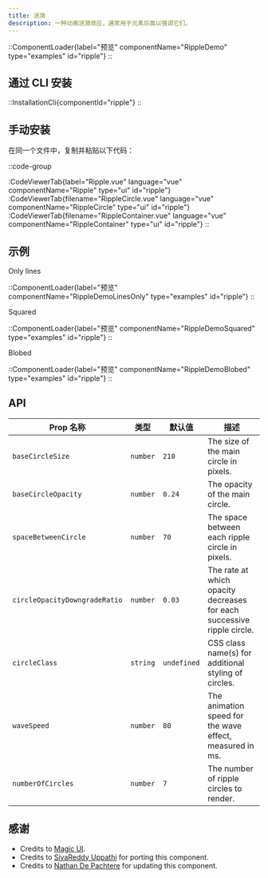 ```yaml
---
title: 涟漪
description: 一种动画涟漪效应，通常用于元素后面以强调它们。
---
```


::ComponentLoader{label="预览" componentName="RippleDemo" type="examples" id="ripple"}
::

## 通过 CLI 安装

::InstallationCli{componentId="ripple"}
::

## 手动安装

在同一个文件中，复制并粘贴以下代码：

::code-group

:CodeViewerTab{label="Ripple.vue" language="vue" componentName="Ripple" type="ui" id="ripple"}
:CodeViewerTab{filename="RippleCircle.vue" language="vue" componentName="RippleCircle" type="ui" id="ripple"}
:CodeViewerTab{filename="RippleContainer.vue" language="vue" componentName="RippleContainer" type="ui" id="ripple"}
::

## 示例

Only lines

::ComponentLoader{label="预览" componentName="RippleDemoLinesOnly" type="examples" id="ripple"}
::

Squared

::ComponentLoader{label="预览" componentName="RippleDemoSquared" type="examples" id="ripple"}
::

Blobed

::ComponentLoader{label="预览" componentName="RippleDemoBlobed" type="examples" id="ripple"}
::

## API

| Prop 名称                     | 类型     | 默认值      | 描述                                                                   |
| ----------------------------- | -------- | ----------- | ---------------------------------------------------------------------- |
| `baseCircleSize`              | `number` | `210`       | The size of the main circle in pixels.                                 |
| `baseCircleOpacity`           | `number` | `0.24`      | The opacity of the main circle.                                        |
| `spaceBetweenCircle`          | `number` | `70`        | The space between each ripple circle in pixels.                        |
| `circleOpacityDowngradeRatio` | `number` | `0.03`      | The rate at which opacity decreases for each successive ripple circle. |
| `circleClass`                 | `string` | `undefined` | CSS class name(s) for additional styling of circles.                   |
| `waveSpeed`                   | `number` | `80`        | The animation speed for the wave effect, measured in ms.               |
| `numberOfCircles`             | `number` | `7`         | The number of ripple circles to render.                                |

## 感谢

- Credits to [Magic UI](https://magicui.design/docs/components/ripple).
- Credits to [SivaReddy Uppathi](https://github.com/sivareddyuppathi) for porting this component.
- Credits to [Nathan De Pachtere](https://nathandepachtere.com/) for updating this component.
